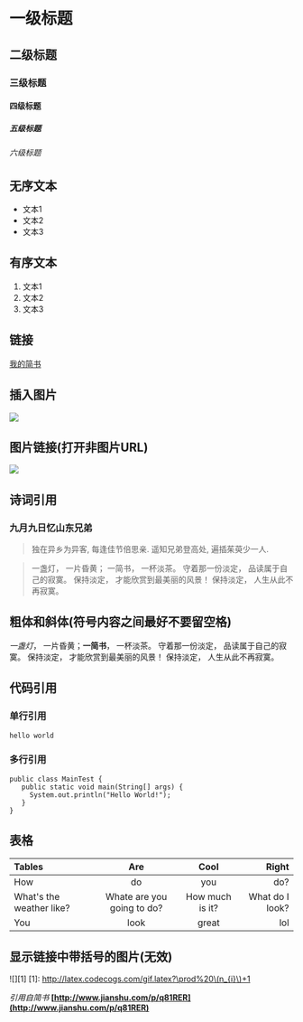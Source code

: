 # 一级标题
## 二级标题
### 三级标题
#### 四级标题
##### 五级标题
###### 六级标题

## 无序文本
- 文本1
- 文本2
- 文本3 
## 有序文本
1. 文本1
2. 文本2
3. 文本3
## 链接
[我的简书](http://www.jianshu.com/users/49666dc85b62/timeline)
## 插入图片
![](https://avatars1.githubusercontent.com/u/4113083?s=40&v=4)
## 图片链接(打开非图片URL)
[![](https://avatars1.githubusercontent.com/u/4113083?s=40&v=4)](http://www.jianshu.com/users/49666dc85b62/timeline)
## 诗词引用
### 九月九日忆山东兄弟
> 独在异乡为异客,
> 每逢佳节倍思亲.
> 遥知兄弟登高处,
> 遍插茱萸少一人.

> 一盏灯， 一片昏黄； 一简书， 一杯淡茶。 守着那一份淡定， 品读属于自己的寂寞。 保持淡定， 才能欣赏到最美丽的风景！ 保持淡定， 人生从此不再寂寞。

## 粗体和斜体(符号内容之间最好不要留空格)
 *一盏灯*， 一片昏黄；**一简书**， 一杯淡茶。 守着那一份淡定， 品读属于自己的寂寞。 保持淡定， 才能欣赏到最美丽的风景！ 保持淡定， 人生从此不再寂寞。
 ## 代码引用
 ### 单行引用
 ``` hello world ```
 ### 多行引用
 ```
 public class MainTest {
    public static void main(String[] args) {
      System.out.println("Hello World!");
    }
}
```
## 表格
| Tables | Are | Cool | Right |
| :---- | :----: | :----: | ----: |
| How | do | you | do? |
| What's the weather like? | Whate are you going to do? | How much is it? | What do I look? |
| You | look | great | lol |
 
## 显示链接中带括号的图片(无效)
![][1]
[1]: http://latex.codecogs.com/gif.latex?\prod%20\(n_{i}\)+1

*引用自简书*  **[http://www.jianshu.com/p/q81RER](http://www.jianshu.com/p/q81RER)**
